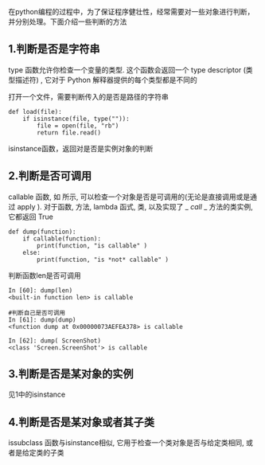在python编程的过程中，为了保证程序健壮性，经常需要对一些对象进行判断，并分别处理。下面介绍一些判断的方法

## 1.判断是否是字符串

type 函数允许你检查一个变量的类型. 这个函数会返回一个 type descriptor (类型描述符) , 它对于 Python 解释器提供的每个类型都是不同的

打开一个文件，需要判断传入的是否是路径的字符串

```
def load(file): 
    if isinstance(file, type("")): 
        file = open(file, "rb")     
        return file.read()
```

isinstance函数，返回对是否是实例对象的判断

## 2.判断是否可调用

callable 函数, 如 所示, 可以检查一个对象是否是可调用的(无论是直接调用或是通过 apply ). 对于函数, 方法, lambda 函式, 类, 以及实现了 _ _call_ _ 方法的类实例, 它都返回 True

```
def dump(function): 
    if callable(function): 
        print(function, "is callable" )
    else: 
        print(function, "is *not* callable" )
```

判断函数len是否可调用

```
In [60]: dump(len)
<built-in function len> is callable

#判断自己是否可调用
In [61]: dump(dump)
<function dump at 0x00000073AEFEA378> is callable

In [62]: dump( ScreenShot)
<class 'Screen.ScreenShot'> is callable
```

## 3.判断是否是某对象的实例

见1中的isinstance

## 4.判断是否是某对象或者其子类

issubclass 函数与isinstance相似, 它用于检查一个类对象是否与给定类相同, 或者是给定类的子类